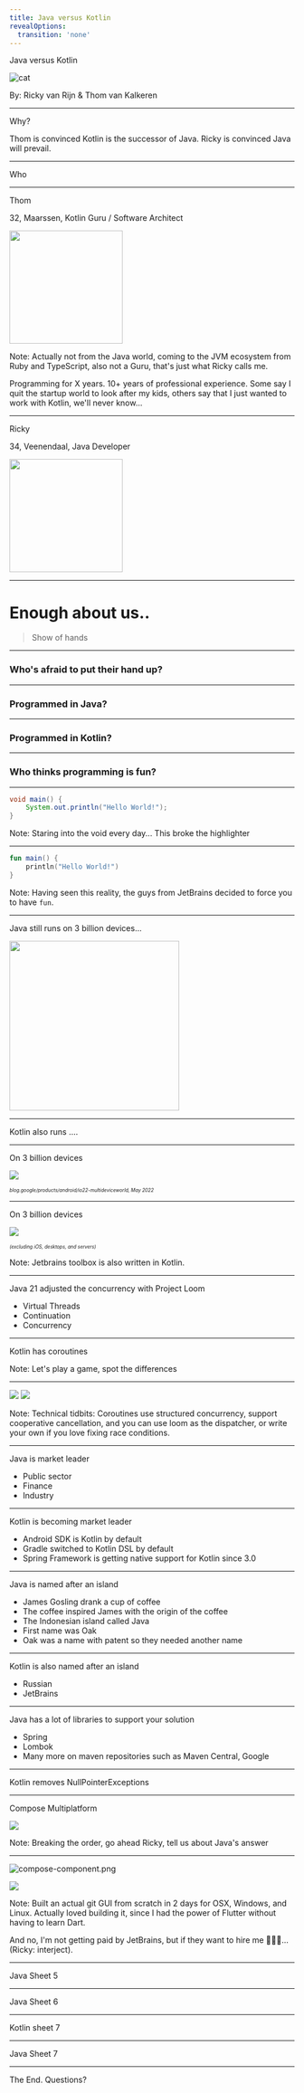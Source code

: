 ```yaml
---
title: Java versus Kotlin
revealOptions:
  transition: 'none'
---
```


Java versus Kotlin

![cat](img/java-vs-kotlin.png)

By: Ricky van Rijn & Thom van Kalkeren

---

Why?

Thom is convinced Kotlin is the successor of Java.
Ricky is convinced Java will prevail.

---

Who

----

Thom

32, Maarssen, Kotlin Guru / Software Architect

<img src="img/profileThom.jpg" width="200"/>

Note:
Actually not from the Java world, coming to the JVM ecosystem from Ruby and TypeScript, also not a Guru, that's just what Ricky calls me. 

Programming for X years. 10+ years of professional experience. Some say I quit the startup world to look after my kids,
others say that I just wanted to work with Kotlin, we'll never know...

----

Ricky

34, Veenendaal, Java Developer

<img src="img/profileRicky.jpg" width="200"/>

---

# Enough about us..
> Show of hands

----

### Who's afraid to put their hand up?

----

### Programmed in Java?

----

### Programmed in Kotlin?

----

### Who thinks programming is fun?

----

```java
void main() {
    System.out.println("Hello World!");
}
```

Note: Staring into the void every day...
This broke the highlighter

----

```kotlin
fun main() {
    println("Hello World!")
}
```

Note: Having seen this reality, the guys from JetBrains decided to force you to have `fun`.

---

Java still runs on 3 billion devices...

[<img src="img/3billion.jpeg" width="300"/>](image.png)

----

Kotlin also runs ....

----

On 3 billion devices

<img src="img/3billion_kotlin.png" />

<cite style="font-size: .6em">blog.google/products/android/io22-multideviceworld, May 2022</cite>

----

On 3 billion devices

<img src="img/3billion_kotlin.png" />

<cite style="font-size: .6em">(excluding iOS, desktops, and servers)</cite>

Note:
Jetbrains toolbox is also written in Kotlin.

---

Java 21 adjusted the concurrency with Project Loom 

* Virtual Threads 
* Continuation
* Concurrency

---

Kotlin has coroutines

Note: Let's play a game, spot the differences

----

<img src="img/plain.png" />

<img src="img/suspend.png" />

Note:
Technical tidbits: Coroutines use structured concurrency, support cooperative cancellation,
and you can use loom as the dispatcher, or write your own if you love fixing race conditions.

---

Java is market leader
* Public sector
* Finance
* Industry

---

Kotlin is becoming market leader

* Android SDK is Kotlin by default
* Gradle switched to Kotlin DSL by default
* Spring Framework is getting native support for Kotlin since 3.0

---

Java is named after an island
* James Gosling drank a cup of coffee 
* The coffee inspired James with the origin of the coffee
* The Indonesian island called Java
* First name was Oak
* Oak was a name with patent so they needed another name

---

Kotlin is also named after an island

* Russian
* JetBrains

---

Java has a lot of libraries to support your solution
* Spring
* Lombok
* Many more on maven repositories such as Maven Central, Google

---

Kotlin removes NullPointerExceptions

---

Compose Multiplatform

<img src="img/compose-multiplatform.png" />

Note: Breaking the order, go ahead Ricky, tell us about Java's answer


----

![compose-component.png](img%2Fcompose-component.png)

<img src="img/compose-multiplatform.png" />

Note:
Built an actual git GUI from scratch in 2 days for OSX, Windows, and Linux.
Actually loved building it, since I had the power of Flutter without having to learn Dart.

And no, I'm not getting paid by JetBrains, but if they want to hire me 🤷🏻‍♂️... (Ricky: interject).

---

Java Sheet 5

---

Java Sheet 6

---

Kotlin sheet 7

---

Java Sheet 7

---

The End.
Questions?
